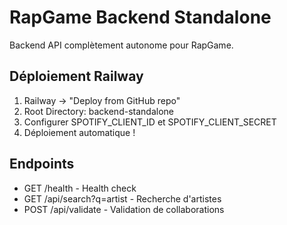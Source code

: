 # RapGame Backend Standalone

Backend API complètement autonome pour RapGame.

## Déploiement Railway

1. Railway → "Deploy from GitHub repo"
2. Root Directory: backend-standalone
3. Configurer SPOTIFY_CLIENT_ID et SPOTIFY_CLIENT_SECRET
4. Déploiement automatique !

## Endpoints

- GET /health - Health check
- GET /api/search?q=artist - Recherche d'artistes
- POST /api/validate - Validation de collaborations
